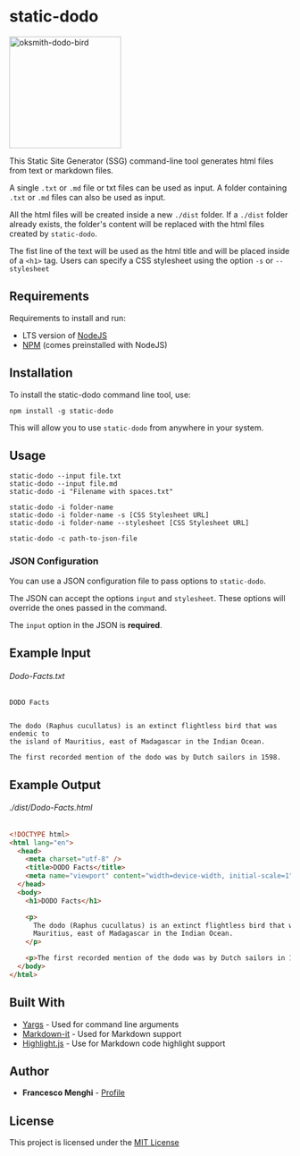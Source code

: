 # static-dodo

<img src="https://openclipart.org/image/400px/26541" alt="oksmith-dodo-bird" height="200" >

This Static Site Generator (SSG) command-line tool generates html files from text or markdown files.

A single `.txt` or `.md` file or txt files can be used as input.
A folder containing `.txt` or `.md` files can also be used as input.

All the html files will be created inside a new `./dist` folder. If a `./dist` folder already exists, the folder's content will be replaced with the html files created by `static-dodo`.

The fist line of the text will be used as the html title and will be placed inside of a `<h1>` tag.
Users can specify a CSS stylesheet using the option `-s` or `--stylesheet`

## Requirements

Requirements to install and run:

- LTS version of [NodeJS](https://nodejs.org/en/)
- [NPM](https://nodejs.org/en/knowledge/getting-started/npm/what-is-npm/) (comes preinstalled with NodeJS)

## Installation

To install the static-dodo command line tool, use:

```console
npm install -g static-dodo
```

This will allow you to use `static-dodo` from anywhere in your system.

## Usage

```
static-dodo --input file.txt
static-dodo --input file.md
static-dodo -i "Filename with spaces.txt"

static-dodo -i folder-name
static-dodo -i folder-name -s [CSS Stylesheet URL]
static-dodo -i folder-name --stylesheet [CSS Stylesheet URL]

static-dodo -c path-to-json-file
```

### JSON Configuration

You can use a JSON configuration file to pass options to `static-dodo`.

The JSON can accept the options `input` and `stylesheet`.
These options will override the ones passed in the command.

The `input` option in the JSON is **required**.

## Example Input

###### Dodo-Facts.txt

```
DODO Facts


The dodo (Raphus cucullatus) is an extinct flightless bird that was endemic to
the island of Mauritius, east of Madagascar in the Indian Ocean.

The first recorded mention of the dodo was by Dutch sailors in 1598.
```

## Example Output

###### ./dist/Dodo-Facts.html

```html
<!DOCTYPE html>
<html lang="en">
  <head>
    <meta charset="utf-8" />
    <title>DODO Facts</title>
    <meta name="viewport" content="width=device-width, initial-scale=1" />
  </head>
  <body>
    <h1>DODO Facts</h1>

    <p>
      The dodo (Raphus cucullatus) is an extinct flightless bird that was endemic to the island of
      Mauritius, east of Madagascar in the Indian Ocean.
    </p>

    <p>The first recorded mention of the dodo was by Dutch sailors in 1598.</p>
  </body>
</html>
```

## Built With

- [Yargs](https://github.com/yargs/yargs) - Used for command line arguments
- [Markdown-it](https://github.com/markdown-it/markdown-it) - Used for Markdown support
- [Highlight.js](https://github.com/highlightjs/highlight.js) - Use for Markdown code highlight support

## Author

- **Francesco Menghi** - [Profile](https://github.com/menghif)

## License

This project is licensed under the [MIT License](LICENSE)
